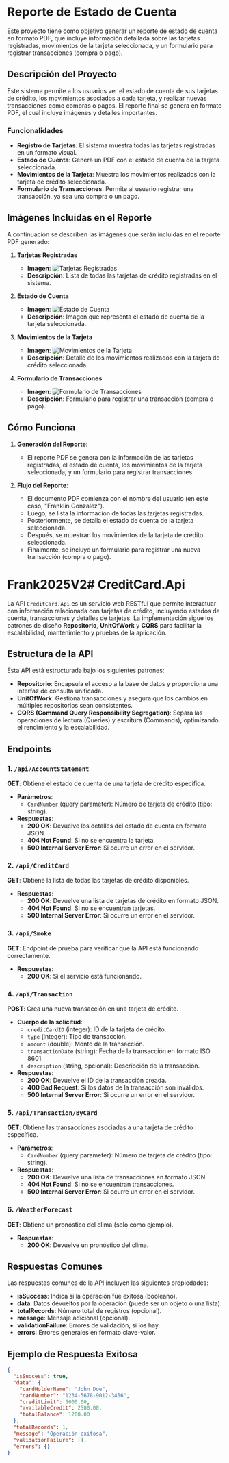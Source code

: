 # Reporte de Estado de Cuenta

Este proyecto tiene como objetivo generar un reporte de estado de cuenta en formato PDF, que incluye información detallada sobre las tarjetas registradas, movimientos de la tarjeta seleccionada, y un formulario para registrar transacciones (compra o pago).

## Descripción del Proyecto

Este sistema permite a los usuarios ver el estado de cuenta de sus tarjetas de crédito, los movimientos asociados a cada tarjeta, y realizar nuevas transacciones como compras o pagos. El reporte final se genera en formato PDF, el cual incluye imágenes y detalles importantes.

### Funcionalidades

- **Registro de Tarjetas**: El sistema muestra todas las tarjetas registradas en un formato visual.
- **Estado de Cuenta**: Genera un PDF con el estado de cuenta de la tarjeta seleccionada.
- **Movimientos de la Tarjeta**: Muestra los movimientos realizados con la tarjeta de crédito seleccionada.
- **Formulario de Transacciones**: Permite al usuario registrar una transacción, ya sea una compra o un pago.

## Imágenes Incluidas en el Reporte

A continuación se describen las imágenes que serán incluidas en el reporte PDF generado:

1. **Tarjetas Registradas**
   - **Imagen**:
     ![Tarjetas Registradas](Doc/imag1.png)
   - **Descripción**: Lista de todas las tarjetas de crédito registradas en el sistema.

2. **Estado de Cuenta**
   - **Imagen**:
     ![Estado de Cuenta](Doc/imag2.png)
   - **Descripción**: Imagen que representa el estado de cuenta de la tarjeta seleccionada.

3. **Movimientos de la Tarjeta**
   - **Imagen**:
     ![Movimientos de la Tarjeta](Doc/imag3.png)
   - **Descripción**: Detalle de los movimientos realizados con la tarjeta de crédito seleccionada.

4. **Formulario de Transacciones**
   - **Imagen**:
     ![Formulario de Transacciones](Doc/imag4.png)
   - **Descripción**: Formulario para registrar una transacción (compra o pago).


## Cómo Funciona

1. **Generación del Reporte**:
   - El reporte PDF se genera con la información de las tarjetas registradas, el estado de cuenta, los movimientos de la tarjeta seleccionada, y un formulario para registrar transacciones.
   
2. **Flujo del Reporte**:
   - El documento PDF comienza con el nombre del usuario (en este caso, "Franklin Gonzalez").
   - Luego, se lista la información de todas las tarjetas registradas.
   - Posteriormente, se detalla el estado de cuenta de la tarjeta seleccionada.
   - Después, se muestran los movimientos de la tarjeta de crédito seleccionada.
   - Finalmente, se incluye un formulario para registrar una nueva transacción (compra o pago).







# Frank2025V2# CreditCard.Api

La API `CreditCard.Api` es un servicio web RESTful que permite interactuar con información relacionada con tarjetas de crédito, incluyendo estados de cuenta, transacciones y detalles de tarjetas. La implementación sigue los patrones de diseño **Repositorio**, **UnitOfWork** y **CQRS** para facilitar la escalabilidad, mantenimiento y pruebas de la aplicación.

## Estructura de la API

Esta API está estructurada bajo los siguientes patrones:

- **Repositorio**: Encapsula el acceso a la base de datos y proporciona una interfaz de consulta unificada.
- **UnitOfWork**: Gestiona transacciones y asegura que los cambios en múltiples repositorios sean consistentes.
- **CQRS (Command Query Responsibility Segregation)**: Separa las operaciones de lectura (Queries) y escritura (Commands), optimizando el rendimiento y la escalabilidad.

## Endpoints

### 1. `/api/AccountStatement`

**GET**: Obtiene el estado de cuenta de una tarjeta de crédito específica.

- **Parámetros**:
  - `CardNumber` (query parameter): Número de tarjeta de crédito (tipo: string).
- **Respuestas**:
  - **200 OK**: Devuelve los detalles del estado de cuenta en formato JSON.
  - **404 Not Found**: Si no se encuentra la tarjeta.
  - **500 Internal Server Error**: Si ocurre un error en el servidor.

### 2. `/api/CreditCard`

**GET**: Obtiene la lista de todas las tarjetas de crédito disponibles.

- **Respuestas**:
  - **200 OK**: Devuelve una lista de tarjetas de crédito en formato JSON.
  - **404 Not Found**: Si no se encuentran tarjetas.
  - **500 Internal Server Error**: Si ocurre un error en el servidor.

### 3. `/api/Smoke`

**GET**: Endpoint de prueba para verificar que la API está funcionando correctamente.

- **Respuestas**:
  - **200 OK**: Si el servicio está funcionando.

### 4. `/api/Transaction`

**POST**: Crea una nueva transacción en una tarjeta de crédito.

- **Cuerpo de la solicitud**:
  - `creditCardID` (integer): ID de la tarjeta de crédito.
  - `type` (integer): Tipo de transacción.
  - `amount` (double): Monto de la transacción.
  - `transactionDate` (string): Fecha de la transacción en formato ISO 8601.
  - `description` (string, opcional): Descripción de la transacción.
- **Respuestas**:
  - **200 OK**: Devuelve el ID de la transacción creada.
  - **400 Bad Request**: Si los datos de la transacción son inválidos.
  - **500 Internal Server Error**: Si ocurre un error en el servidor.

### 5. `/api/Transaction/ByCard`

**GET**: Obtiene las transacciones asociadas a una tarjeta de crédito específica.

- **Parámetros**:
  - `CardNumber` (query parameter): Número de tarjeta de crédito (tipo: string).
- **Respuestas**:
  - **200 OK**: Devuelve una lista de transacciones en formato JSON.
  - **404 Not Found**: Si no se encuentran transacciones.
  - **500 Internal Server Error**: Si ocurre un error en el servidor.

### 6. `/WeatherForecast`

**GET**: Obtiene un pronóstico del clima (solo como ejemplo).

- **Respuestas**:
  - **200 OK**: Devuelve un pronóstico del clima.

## Respuestas Comunes

Las respuestas comunes de la API incluyen las siguientes propiedades:

- **isSuccess**: Indica si la operación fue exitosa (booleano).
- **data**: Datos devueltos por la operación (puede ser un objeto o una lista).
- **totalRecords**: Número total de registros (opcional).
- **message**: Mensaje adicional (opcional).
- **validationFailure**: Errores de validación, si los hay.
- **errors**: Errores generales en formato clave-valor.

## Ejemplo de Respuesta Exitosa

```json
{
  "isSuccess": true,
  "data": {
    "cardHolderName": "John Doe",
    "cardNumber": "1234-5678-9012-3456",
    "creditLimit": 5000.00,
    "availableCredit": 2500.00,
    "totalBalance": 1200.00
  },
  "totalRecords": 1,
  "message": "Operación exitosa",
  "validationFailure": [],
  "errors": {}
}
